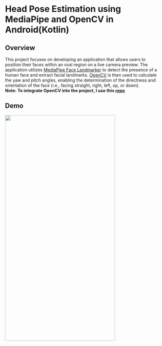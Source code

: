 # Head Pose Estimation using MediaPipe and OpenCV in Android(Kotlin)

## Overview

This project focuses on developing an application that allows users to position
their faces within an oval region on a live camera preview.
The application
utilizes [MediaPipe Face Landmarker](https://developers.google.com/mediapipe/solutions/vision/face_landmarker)
to detect the presence of a human face and extract facial landmarks.
[OpenCV](https://docs.opencv.org/4.x/javadoc/org/opencv/calib3d/Calib3d.html#solvePnP(org.opencv.core.MatOfPoint3f,org.opencv.core.MatOfPoint2f,org.opencv.core.Mat,org.opencv.core.MatOfDouble,org.opencv.core.Mat,org.opencv.core.Mat))
is then used to calculate the yaw and pitch angles,
enabling the determination of the directness and orientation of the face
(i.e., facing straight, right, left, up, or down).
<br/>**Note: To integrate OpenCV into the project, I use
this [repo](https://github.com/QuickBirdEng/opencv-android)**

## Demo
<img src="/demo/demo.gif" width="360" height="740" />